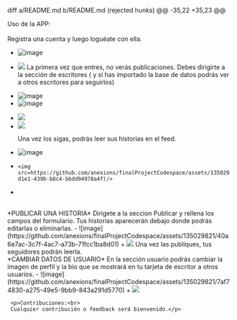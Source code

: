 diff a/README.md b/README.md	(rejected hunks)
@@ -35,22 +35,23 @@
     <p>Uso de la APP:<br>
     <br>
     Registra una cuenta y luego loguéate con ella.<br>
-    ![image](https://github.com/anexions/finalProjectCodespace/assets/135029821/1d17dd2f-d7b3-406f-9af6-133537c12572)
+  <img src=https://github.com/anexions/finalProjectCodespace/assets/135029821/1d17dd2f-d7b3-406f-9af6-133537c12572) />
     La primera vez que entres, no verás publicaciones. Debes dirigirte a la sección de escritores ( y si has importado la base de datos podrás ver a otros escritores para seguirlos)
-    ![image](https://github.com/anexions/finalProjectCodespace/assets/135029821/e5081322-4d86-428a-bce5-1d663b8621b8)
-    ![image](https://github.com/anexions/finalProjectCodespace/assets/135029821/6af96900-041d-4cca-9fe5-39a5f40334f5)
+   <img src=https://github.com/anexions/finalProjectCodespace/assets/135029821/e5081322-4d86-428a-bce5-1d663b8621b8)/>
+    <img src=https://github.com/anexions/finalProjectCodespace/assets/135029821/6af96900-041d-4cca-9fe5-39a5f40334f5)/>
 
     Una vez los sigas, podrás leer sus historias en el feed.
-    ![image](https://github.com/anexions/finalProjectCodespace/assets/135029821/facf37d2-9946-4552-9041-22fa3178fb7a)
+     <img src=https://github.com/anexions/finalProjectCodespace/assets/135029821/43cc41ff-d1e1-439b-b8c4-bbdd94978a4f)/>
+
 <br>
     *PUBLICAR UNA HISTORIA*
     Dirigete a la seccion Publicar y rellena los campos del formulario. Tus historias aparecerán debajo donde podrás editarlas o eliminarlas.
-    ![image](https://github.com/anexions/finalProjectCodespace/assets/135029821/40a6e7ac-3c7f-4ac7-a73b-71fcc1ba8d01)
+    <img src=https://github.com/anexions/finalProjectCodespace/assets/135029821/40a6e7ac-3c7f-4ac7-a73b-71fcc1ba8d01)/>
     Una vez las publiques, tus seguidores podrán leerla.
 <br>
     *CAMBIAR DATOS DE USUARIO*
     En la sección usuario podrás cambiar la imagen de perfil y la bio que se mostrará en tu tarjeta de escritor a otros usuarios.
-    ![image](https://github.com/anexions/finalProjectCodespace/assets/135029821/7af74830-a275-49e5-9bb9-843a291d5770)
+    <img src=https://github.com/anexions/finalProjectCodespace/assets/135029821/7af74830-a275-49e5-9bb9-843a291d5770)/>
 
     <p>Contribuciones:<br>
     Cualquier contribución o feedback será bienvenido.</p>
